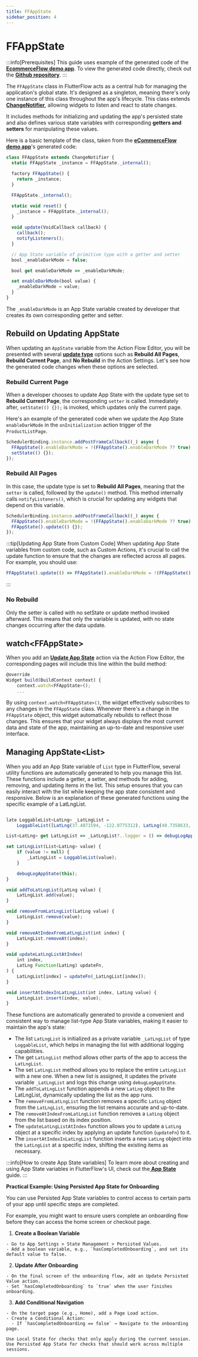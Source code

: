```yaml
---
title: FFAppState
sidebar_position: 4
---
```


# FFAppState

:::info[Prerequisites]
This guide uses example of the generated code of the **[EcommerceFlow demo app](https://bit.ly/ff-docs-demo-v2)**. To view the generated code directly, check out the **[Github repository](https://github.com/FlutterFlow/sample-apps/tree/main/ecommerce_flow)**.
:::

The `FFAppState` class in FlutterFlow acts as a central hub for managing the application's global state. It's designed as a singleton, meaning there's only one instance of this class throughout the app's lifecycle. This class extends [**ChangeNotifier**](https://api.flutter.dev/flutter/foundation/ChangeNotifier-class.html), allowing widgets to listen and react to state changes.

It includes methods for initializing and updating the app's persisted state and also defines various state variables with corresponding **getters and setters** for manipulating these values.

Here is a basic template of the class, taken from the [**eCommerceFlow demo app**](https://bit.ly/ff-docs-demo-v2)'s generated code:

```js
class FFAppState extends ChangeNotifier {
  static FFAppState _instance = FFAppState._internal();

  factory FFAppState() {
    return _instance;
  }

  FFAppState._internal();

  static void reset() {
    _instance = FFAppState._internal();
  }

  void update(VoidCallback callback) {
    callback();
    notifyListeners();
  }

  // App State variable of primitive type with a getter and setter
  bool _enableDarkMode = false;

  bool get enableDarkMode => _enableDarkMode;

  set enableDarkMode(bool value) {
    _enableDarkMode = value;
  }
}
```

The `_enableDarkMode` is an App State variable created by developer that creates its own corresponding getter and setter. 

## Rebuild on Updating AppState
When updating an `AppState` variable from the Action Flow Editor, you will be presented with several **[update type](../resources/data-representation/app-state.md#update-type)** options such as **Rebuild All Pages**, **Rebuild Current Page**, and **No Rebuild** in the Action Settings. Let's see how the generated code changes when these options are selected.

### Rebuild Current Page
When a developer chooses to update App State with the update type set to **Rebuild Current Page**, the corresponding `setter` is called. Immediately after, `setState(() {});` is invoked, which updates only the current page. 

Here's an example of the generated code when we update the App State `enableDarkMode` in the `onInitialization` action trigger of the `ProductListPage`.

```js
SchedulerBinding.instance.addPostFrameCallback((_) async {
  FFAppState().enableDarkMode = !(FFAppState().enableDarkMode ?? true);
  setState(() {});
});
```

### Rebuild All Pages

In this case, the update type is set to **Rebuild All Pages**, meaning that the `setter` is called, followed by the `update()` method. This method internally calls `notifyListeners()`, which is crucial for updating any widgets that depend on this variable.

```js
SchedulerBinding.instance.addPostFrameCallback((_) async {
  FFAppState().enableDarkMode = !(FFAppState().enableDarkMode ?? true);
  FFAppState().update(() {});
});
```

:::tip[Updating App State from Custom Code]
When updating App State variables from custom code, such as Custom Actions, it's crucial to call the update function to ensure that the changes are reflected across all pages. For example, you should use:

```js
FFAppState().update(() => FFAppState().enableDarkMode = !(FFAppState().enableDarkMode ?? true));
```
:::

### No Rebuild
Only the setter is called with no setState or update method invoked afterward. This means that only the variable is updated, with no state changes occurring after the data update.

## watch\<FFAppState\>

When you add an [**Update App State**](../resources/data-representation/app-state.md#update-app-state-action) action via the Action Flow Editor, the corresponding pages will include this line within the build method:

```js
@override
Widget build(BuildContext context) {
    context.watch<FFAppState>();
    ...
```
By using `context.watch<FFAppState>()`, the widget effectively subscribes to any changes in the `FFAppState` class. Whenever there's a change in the `FFAppState` object, this widget automatically rebuilds to reflect those changes. This ensures that your widget always displays the most current data and state of the app, maintaining an up-to-date and responsive user interface.

## Managing AppState\<List\>
When you add an App State variable of `List` type in FlutterFlow, several utility functions are automatically generated to help you manage this list. These functions include a getter, a setter, and methods for adding, removing, and updating items in the list. This setup ensures that you can easily interact with the list while keeping the app state consistent and responsive. Below is an explanation of these generated functions using the specific example of a LatLngList.

```js

late LoggableList<LatLng> _LatLngList =
    LoggableList([LatLng(37.4071594, -122.0775312), LatLng(40.7358633, -73.9910835)]);

List<LatLng> get LatLngList => _LatLngList?..logger = () => debugLogAppState(this);

set LatLngList(List<LatLng> value) {
    if (value != null) {
        _LatLngList = LoggableList(value);
    }

    debugLogAppState(this);
}

void addToLatLngList(LatLng value) {
    LatLngList.add(value);
}

void removeFromLatLngList(LatLng value) {
    LatLngList.remove(value);
}

void removeAtIndexFromLatLngList(int index) {
    LatLngList.removeAt(index);
}

void updateLatLngListAtIndex(
    int index,
    LatLng Function(LatLng) updateFn,
) {
    LatLngList[index] = updateFn(_LatLngList[index]);
}

void insertAtIndexInLatLngList(int index, LatLng value) {
    LatLngList.insert(index, value);
}
```

These functions are automatically generated to provide a convenient and consistent way to manage list-type App State variables, making it easier to maintain the app's state:

- The list `LatLngList` is initialized as a private variable `_LatLngList` of type `LoggableList`, which helps in managing the list with additional logging capabilities.
- The get `LatLngList` method allows other parts of the app to access the `LatLngList`.
- The set `LatLngList` method allows you to replace the entire `LatLngList` with a new one. When a new list is assigned, it updates the private variable `_LatLngList` and logs this change using `debugLogAppState`.
- The `addToLatLngList` function appends a new `LatLng` object to the LatLngList, dynamically updating the list as the app runs.
- The `removeFromLatLngList` function removes a specific `LatLng` object from the `LatLngList`, ensuring the list remains accurate and up-to-date.
- The `removeAtIndexFromLatLngList` function removes a `LatLng` object from the list based on its index position.
- The `updateLatLngListAtIndex` function allows you to update a `LatLng` object at a specific index by applying an update function (`updateFn`) to it.
- The `insertAtIndexInLatLngList` function inserts a new `LatLng` object into the `LatLngList` at a specific index, shifting the existing items as necessary.




:::info[How to create App State variables]
To learn more about creating and using App State variables in FlutterFlow's UI, check out the[ **App State**](../resources/data-representation/app-state.md) guide.
:::

**Practical Example: Using Persisted App State for Onboarding**

  You can use Persisted App State variables to control access to certain parts of your app until specific steps are completed.

  For example, you might want to ensure users complete an onboarding flow before they can access the home screen or checkout page.

  1. **Create a Boolean Variable**

    - Go to App Settings > State Management > Persisted Values.
    - Add a boolean variable, e.g., `hasCompletedOnboarding`, and set its default value to false.

  2. **Update After Onboarding**

    - On the final screen of the onboarding flow, add an Update Persisted Value action.
    - Set `hasCompletedOnboarding` to `true` when the user finishes onboarding.

  3. **Add Conditional Navigation**

    - On the target page (e.g., Home), add a Page Load action.
    - Create a Conditional Action:
      - If `hasCompletedOnboarding == false` → Navigate to the onboarding page.
    
    Use Local State for checks that only apply during the current session.
    Use Persisted App State for checks that should work across multiple sessions.
